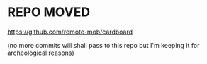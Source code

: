 # REPO MOVED

https://github.com/remote-mob/cardboard

(no more commits will shall pass to this repo but I'm keeping it for archeological reasons)
